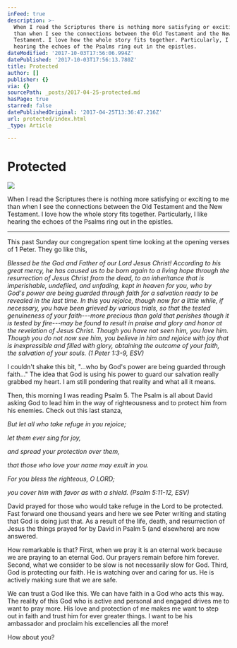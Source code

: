 ```yaml
---
inFeed: true
description: >-
  When I read the Scriptures there is nothing more satisfying or exciting to me
  than when I see the connections between the Old Testament and the New
  Testament. I love how the whole story fits together. Particularly, I like
  hearing the echoes of the Psalms ring out in the epistles. 
dateModified: '2017-10-03T17:56:06.994Z'
datePublished: '2017-10-03T17:56:13.780Z'
title: Protected
author: []
publisher: {}
via: {}
sourcePath: _posts/2017-04-25-protected.md
hasPage: true
starred: false
datePublishedOriginal: '2017-04-25T13:36:47.216Z'
url: protected/index.html
_type: Article

---
```

# Protected
![](https://the-grid-user-content.s3-us-west-2.amazonaws.com/bfa2f174-48b6-4e6c-a670-111218550a2a.jpg)

When I read the Scriptures there is nothing more satisfying or exciting to me than when I see the connections between the Old Testament and the New Testament. I love how the whole story fits together. Particularly, I like hearing the echoes of the Psalms ring out in the epistles. 

---

This past Sunday our congregation spent time looking at the opening verses of 1 Peter. They go like this, 

_Blessed be the God and Father of our Lord Jesus Christ! According to his great mercy, he has caused us to be born again to a living hope through the resurrection of Jesus Christ from the dead, to an inheritance that is imperishable, undefiled, and unfading, kept in heaven for you, who by God's power are being guarded through faith for a salvation ready to be revealed in the last time. In this you rejoice, though now for a little while, if necessary, you have been grieved by various trials, so that the tested genuineness of your faith---more precious than gold that perishes though it is tested by fire---may be found to result in praise and glory and honor at the revelation of Jesus Christ. Though you have not seen him, you love him. Though you do not now see him, you believe in him and rejoice with joy that is inexpressible and filled with glory, obtaining the outcome of your faith, the salvation of your souls. (1 Peter 1:3-9, ESV)_

I couldn't shake this bit, "...who by God's power are being guarded through faith..." The idea that God is using his power to guard our salvation really grabbed my heart. I am still pondering that reality and what all it means. 

Then, this morning I was reading Psalm 5\. The Psalm is all about David asking God to lead him in the way of righteousness and to protect him from his enemies. Check out this last stanza, 

_But let all who take refuge in you rejoice;_

_let them ever sing for joy,_

_and spread your protection over them,_

_that those who love your name may exult in you._

_For you bless the righteous, O LORD;_

_you cover him with favor as with a shield. (Psalm 5:11-12, ESV)_

David prayed for those who would take refuge in the Lord to be protected. Fast forward one thousand years and here we see Peter writing and stating that God is doing just that. As a result of the life, death, and resurrection of Jesus the things prayed for by David in Psalm 5 (and elsewhere) are now answered. 

How remarkable is that? First, when we pray it is an eternal work because we are praying to an eternal God. Our prayers remain before him forever. Second, what we consider to be slow is not necessarily slow for God. Third, God is protecting our faith. He is watching over and caring for us. He is actively making sure that we are safe.

We can trust a God like this. We can have faith in a God who acts this way. The reality of this God who is active and personal and engaged drives me to want to pray more. His love and protection of me makes me want to step out in faith and trust him for ever greater things. I want to be his ambassador and proclaim his excellencies all the more! 

How about you?